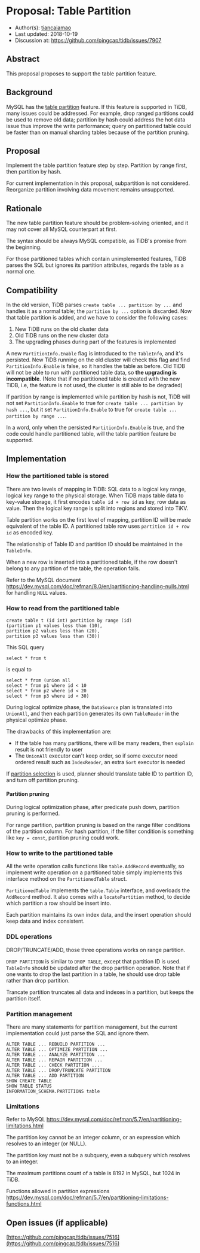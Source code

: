 # Proposal: Table Partition

- Author(s):     [tiancaiamao](https://github.com/tiancaiamao)
- Last updated:  2018-10-19
- Discussion at: https://github.com/pingcap/tidb/issues/7907

## Abstract

This proposal proposes to support the table partition feature.

## Background

MySQL has the [table partition](https://dev.mysql.com/doc/refman/8.0/en/partitioning.html) feature. If this feature is supported in TiDB, many issues could be addressed. For example, drop ranged partitions could be used to remove old data; partition by hash could address the hot data issue thus improve the write performance; query on partitioned table could be faster than on manual sharding tables because of the partition pruning.

## Proposal

Implement the table partition feature step by step. Partition by range first, then partition by hash.

For current implementation in this proposal, subpartition is not considered. Reorganize partition involving data movement remains unsupported.

## Rationale

The new table partition feature should be problem-solving oriented, and it may not cover all MySQL counterpart at first.

The syntax should be always MySQL compatible, as TiDB's promise from the beginning.

For those partitioned tables which contain unimplemented features, TiDB parses the SQL but ignores its partition attributes, regards the table as a normal one.

## Compatibility

In the old version, TiDB parses `create table ... partition by ...` and handles it as a normal table; the `partition by ...` option is discarded.
Now that table partition is added, and we have to consider the following cases:

1. New TiDB runs on the old cluster data
2. Old TiDB runs on the new cluster data
3. The upgrading phases during part of the features is implemented

A new `PartitionInfo.Enable` flag is introduced to the `TableInfo`, and it's persisted.
New TiDB running on the old cluster will check this flag and find `PartitionInfo.Enable` is false, so it handles the table as before.
Old TiDB will not be able to run with partitioned table data, so **the upgrading is incompatible**. (Note that if no partitioned table is created with the new TiDB, i.e, the feature is not used, the cluster is still able to be degraded)

If partition by range is implemented while partition by hash is not, TiDB will not set `PartitionInfo.Enable` to true for `create table ... partition by hash ...`, but it set `PartitionInfo.Enable` to true for `create table ... partition by range ...`.

In a word, only when the persisted `PartitionInfo.Enable` is true, and the code could handle partitioned table, will the table partition feature be supported.

## Implementation

### How the partitioned table is stored

There are two levels of mapping in TiDB: SQL data to a logical key range, logical key range to the physical storage.
When TiDB maps table data to key-value storage, it first encodes `table id + row id` as key, row data as value. Then the logical key range is split into regions and stored into TiKV.

Table partition works on the first level of mapping, partition ID will be made equivalent of the table ID. A partitioned table row uses `partition id + row id` as encoded key.

The relationship of Table ID and partition ID should be maintained in the `TableInfo`.

When a new row is inserted into a partitioned table, if the row doesn't belong to any partition of the table, the operation fails.

Refer to the MySQL document https://dev.mysql.com/doc/refman/8.0/en/partitioning-handling-nulls.html for handling `NULL` values.

### How to read from the partitioned table

```
create table t (id int) partition by range (id)
(partition p1 values less than (10),
partition p2 values less than (20),
partition p3 values less than (30))
```

This SQL query

```
select * from t 
```

is equal to

```
select * from (union all
select * from p1 where id < 10
select * from p2 where id < 20
select * from p3 where id < 30)
```

During logical optimize phase, the `DataSource` plan is translated into `UnionAll`, and then each partition generates its own `TableReader` in the physical optimize phase.

The drawbacks of this implementation are:

* If the table has many partitions, there will be many readers, then `explain` result is not friendly to user
* The `UnionAll` executor can't keep order, so if some executor need ordered result such as `IndexReader`, an extra `Sort` executor is needed

If [partition selection](https://dev.mysql.com/doc/refman/5.7/en/partitioning-selection.html) is used, planner should translate table ID to partition ID, and turn off partition pruning.

#### Partition pruning

During logical optimization phase, after predicate push down, partition pruning is performed.

For range partition, partition pruning is based on the range filter conditions of the partition column. For hash partition, if the filter condition is something like `key = const`, partition pruning could work.

### How to write to the partitioned table

All the write operation calls functions like `table.AddRecord` eventually, so implement write operation on a partitioned table simply implements this interface method on the `PartitionedTable` struct.

`PartitionedTable` implements the `table.Table` interface, and overloads the `AddRecord` method. It also comes with a `locatePartition` method, to decide which partition a row should be insert into.

Each partition maintains its own index data, and the insert operation should keep data and index consistent.

### DDL operations

DROP/TRUNCATE/ADD, those three operations works on range partition.

`DROP PARTITION` is similar to `DROP TABLE`, except that partition ID is used. `TableInfo` should be updated after the drop partition operation. Note that if one wants to drop the last partition in a table, he should use drop table rather than drop partition.

Trancate partition truncates all data and indexes in a partition, but keeps the partition itself.

### Partition management

There are many statements for partition management, but the current implementation could just parse the SQL and ignore them.

```
ALTER TABLE ... REBUILD PARTITION ...
ALTER TABLE ... OPTIMIZE PARTITION ...
ALTER TABLE ... ANALYZE PARTITION ...
ALTER TABLE ... REPAIR PARTITION ...
ALTER TABLE ... CHECK PARTITION ...
ALTER TABLE ... DROP/TRUNCATE PARTITION
ALTER TABLE ... ADD PARTITION
SHOW CREATE TABLE
SHOW TABLE STATUS
INFORMATION_SCHEMA.PARTITIONS table
```

### Limitations

Refer to MySQL https://dev.mysql.com/doc/refman/5.7/en/partitioning-limitations.html

The partition key cannot be an integer column, or an expression which resolves to an integer (or NULL).

The partition key must not be a subquery, even a subquery which resolves to an integer.

The maximum partitions count of a table is 8192 in MySQL, but 1024 in TiDB.

Functions allowed in partition expressions https://dev.mysql.com/doc/refman/5.7/en/partitioning-limitations-functions.html

## Open issues (if applicable)

[https://github.com/pingcap/tidb/issues/7516](https://github.com/pingcap/tidb/issues/7516)
